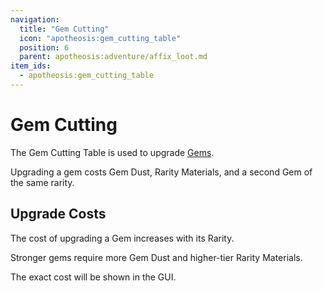 ```yaml
---
navigation:
  title: "Gem Cutting"
  icon: "apotheosis:gem_cutting_table"
  position: 6
  parent: apotheosis:adventure/affix_loot.md
item_ids:
  - apotheosis:gem_cutting_table
---
```


# Gem Cutting

The <Color id="blue">Gem Cutting Table</Color> is used to upgrade [Gems](./gems.md).

Upgrading a gem costs <Color id="blue">Gem Dust</Color>, <Color id="blue">Rarity Materials</Color>, and a second Gem of the same rarity.

<Recipe id="apotheosis:gem_cutting_table" />

## Upgrade Costs

The cost of upgrading a Gem increases with its Rarity.

Stronger gems require more <Color id="blue">Gem Dust</Color> and higher-tier <Color id="blue">Rarity Materials</Color>.

The exact cost will be shown in the GUI.

